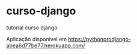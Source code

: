 # curso-django
tutorial curso django

Aplicação disponivel em https://pythonprodjango-abea6d77be77.herokuapp.com/